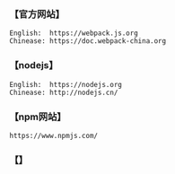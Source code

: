 ### 【官方网站】
```
English:  https://webpack.js.org
Chinease: https://doc.webpack-china.org
```

### 【nodejs】
```
English:  https://nodejs.org
Chinease: http://nodejs.cn/
```

### 【npm网站】
```
https://www.npmjs.com/
```

### 【】

#### 
```

```
